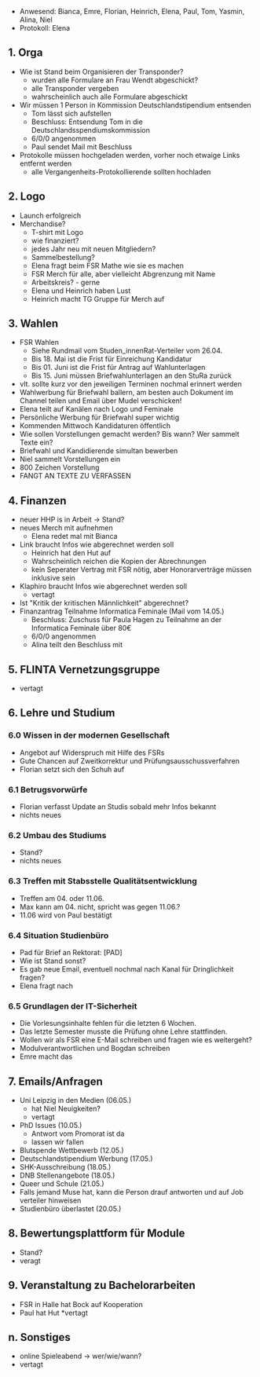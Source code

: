 ---
---

* Anwesend:  Bianca, Emre, Florian, Heinrich, Elena, Paul, Tom, Yasmin, Alina, Niel
* Protokoll: Elena

## 1. Orga
  * Wie ist Stand beim Organisieren der Transponder?
    * wurden alle Formulare an Frau Wendt abgeschickt?
    * alle Transponder vergeben
    * wahrscheinlich auch alle Formulare abgeschickt
  * Wir müssen 1 Person in Kommission Deutschlandstipendium entsenden
    * Tom lässt sich aufstellen
    * Beschluss: Entsendung Tom in die Deutschlandsspendiumskommission
    * 6/0/0 angenommen
    * Paul sendet Mail mit Beschluss
  * Protokolle müssen hochgeladen werden, vorher noch etwaige Links entfernt werden
    * alle Vergangenheits-Protokollierende sollten hochladen

## 2. Logo
  * Launch erfolgreich
  * Merchandise?
    * T-shirt mit Logo
    * wie finanziert?
    * jedes Jahr neu mit neuen Mitgliedern?
    * Sammelbestellung?
    * Elena fragt beim FSR Mathe wie sie es machen
    * FSR Merch für alle, aber vielleicht Abgrenzung mit Name
    * Arbeitskreis? - gerne
    * Elena und Heinrich haben Lust
    * Heinrich macht TG Gruppe für Merch auf

## 3. Wahlen
  * FSR Wahlen
    * Siehe Rundmail vom Studen_innenRat-Verteiler vom 26.04.
    * Bis 18. Mai ist die Frist für Einreichung Kandidatur
    * Bis 01. Juni ist die Frist für Antrag auf Wahlunterlagen
    * Bis 15. Juni müssen Briefwahlunterlagen an den StuRa zurück
  * vlt. sollte kurz vor den jeweiligen Terminen nochmal erinnert werden
  * Wahlwerbung für Briefwahl ballern, am besten auch Dokument im Channel teilen und Email über Mudel verschicken!
  * Elena teilt auf Kanälen nach Logo und Feminale
  * Persönliche Werbung für Briefwahl super wichtig
  * Kommenden Mittwoch Kandidaturen öffentlich
  * Wie sollen Vorstellungen gemacht werden? Bis wann? Wer sammelt Texte ein?
  * Briefwahl und Kandidierende simultan bewerben
  * Niel sammelt Vorstellungen ein
  * 800 Zeichen Vorstellung
  * FANGT AN TEXTE ZU VERFASSEN

## 4. Finanzen
  * neuer HHP is in Arbeit -> Stand?
  * neues Merch mit aufnehmen
     * Elena redet mal mit Bianca
  * Link braucht Infos wie abgerechnet werden soll
     * Heinrich hat den Hut auf
     * Wahrscheinlich reichen die Kopien der Abrechnungen
     * kein Seperater Vertrag mit FSR nötig, aber Honorarverträge müssen inklusive sein
  * Klaphiro braucht Infos wie abgerechnet werden soll
     * vertagt
  * Ist "Kritik der kritischen Männlichkeit" abgerechnet?
  * Finanzantrag Teilnahme Informatica Feminale (Mail vom 14.05.)
     * Beschluss: Zuschuss für Paula Hagen zu Teilnahme an der Informatica Feminale über 80€
     * 6/0/0 angenommen
     * Alina teilt den Beschluss mit

## 5. FLINTA Vernetzungsgruppe
  * vertagt

## 6. Lehre und Studium

### 6.0 Wissen in der modernen Gesellschaft
  * Angebot auf Widerspruch mit Hilfe des FSRs
  * Gute Chancen auf Zweitkorrektur und Prüfungsausschussverfahren
  * Florian setzt sich den Schuh auf

### 6.1 Betrugsvorwürfe
  * Florian verfasst Update an Studis sobald mehr Infos bekannt
  * nichts neues

### 6.2 Umbau des Studiums
  * Stand?
  * nichts neues

### 6.3 Treffen mit Stabsstelle Qualitätsentwicklung
  * Treffen am 04. oder 11.06.
  * Max kann am 04. nicht, spricht was gegen 11.06.?
  * 11.06 wird von Paul bestätigt

### 6.4 Situation Studienbüro
  * Pad für Brief an Rektorat: [PAD] 
  * Wie ist Stand sonst?
  * Es gab neue Email, eventuell nochmal nach Kanal für Dringlichkeit fragen?
  * Elena fragt nach

### 6.5 Grundlagen der IT-Sicherheit
  * Die Vorlesungsinhalte fehlen für die letzten 6 Wochen.
  * Das letzte Semester musste die Prüfung ohne Lehre stattfinden.
  * Wollen wir als FSR eine E-Mail schreiben und fragen wie es weitergeht?
  * Modulverantwortlichen und Bogdan schreiben
  * Emre macht das

## 7. Emails/Anfragen
  * Uni Leipzig in den Medien (06.05.)
    * hat Niel Neuigkeiten?
    * vertagt
  * PhD Issues (10.05.)
    * Antwort vom Promorat ist da
    * lassen wir fallen
  * Blutspende Wettbewerb (12.05.)
  * Deutschlandstipendium Werbung (17.05.)
  * SHK-Ausschreibung (18.05.)
  * DNB Stellenangebote (18.05.)
  * Queer und Schule (21.05.)
  * Falls jemand Muse hat, kann die Person drauf antworten und auf Job verteiler hinweisen
  * Studienbüro überlastet (20.05.)

## 8. Bewertungsplattform für Module
  * Stand?
  * veragt
## 9. Veranstaltung zu Bachelorarbeiten
  * FSR in Halle hat Bock auf Kooperation
  * Paul hat Hut
  *vertagt

## n. Sonstiges
  * online Spieleabend -> wer/wie/wann?
  * vertagt 
